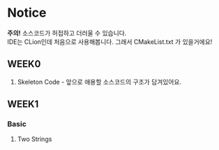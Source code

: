 # Notice
**주의!** 소스코드가 허접하고 더러울 수 있습니다.  
IDE는 CLion인데 처음으로 사용해봅니다. 그래서 CMakeList.txt 가 있을거에요!

## WEEK0
1. Skeleton Code - 앞으로 애용할 소스코드의 구조가 담겨있어요.

## WEEK1
### Basic
1. Two Strings